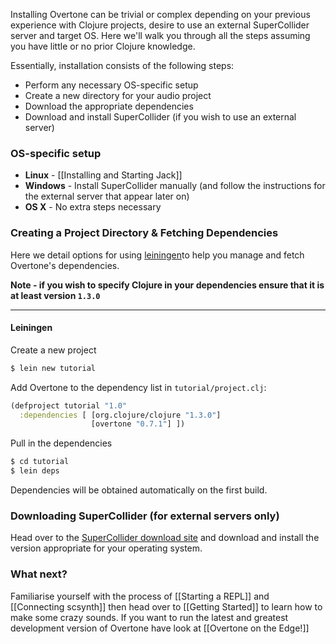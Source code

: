 Installing Overtone can be trivial or complex depending on your previous experience with Clojure projects, desire to use an external SuperCollider server and target OS. Here we'll walk you through all the steps assuming you have little or no prior Clojure knowledge.

Essentially, installation consists of the following steps:

* Perform any necessary OS-specific setup
* Create a new directory for your audio project
* Download the appropriate dependencies
* Download and install SuperCollider (if you wish to use an external server)

### OS-specific setup

* __Linux__ - [[Installing and Starting Jack]]
* __Windows__ - Install SuperCollider manually (and follow the instructions for the external server that appear later on)
* __OS X__ - No extra steps necessary

### Creating a Project Directory & Fetching Dependencies

Here we detail options for using [leiningen](http://github.com/technomancy/leiningen)to help you manage and fetch Overtone's dependencies.

__Note - if you wish to specify Clojure in your dependencies ensure that it is at least version `1.3.0`__

-------------
#### Leiningen
Create a new project

```sh
$ lein new tutorial
```

Add Overtone to the dependency list in `tutorial/project.clj`:

```clj
(defproject tutorial "1.0"
  :dependencies [ [org.clojure/clojure "1.3.0"]
                  [overtone "0.7.1"] ])
```

Pull in the dependencies

```sh
$ cd tutorial
$ lein deps
```

Dependencies will be obtained automatically on the first build.

### Downloading SuperCollider (for external servers only)

Head over to the [SuperCollider download site](http://supercollider.sourceforge.net/downloads/) and download and install the version appropriate for your operating system.

### What next?

Familiarise yourself with the process of [[Starting a REPL]] and [[Connecting scsynth]] then head over to [[Getting Started]] to learn how to make some crazy sounds. If you want to run the latest and greatest development version of Overtone have look at [[Overtone on the Edge!]]

